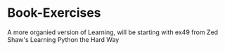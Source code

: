 Book-Exercises
==============

A more organied version of Learning, will be starting with ex49 from Zed Shaw's Learning Python the Hard Way
